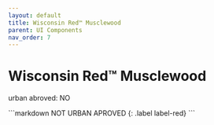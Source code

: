 ```yaml
---
layout: default
title: Wisconsin Red™ Musclewood
parent: UI Components
nav_order: 7
---
```

<head>
  <h1>Wisconsin Red™ Musclewood</h1>
  <p>urban abroved: NO</p>
  <p></p>
  <p></p>
</head>

<div class="code-example" markdown="1">

</div>
```markdown
NOT URBAN APROVED
{: .label label-red}
```
